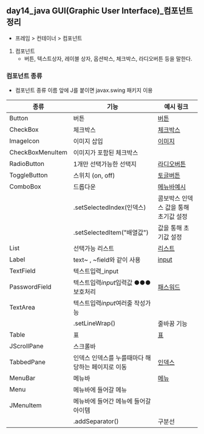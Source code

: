 ## day14_java GUI(Graphic User Interface)_컴포넌트정리

- 프레임 > 컨테이너 > 컴포넌트 

1. 컴포넌트 
    - 버튼, 텍스트상자, 레이블 상자, 옵션박스, 체크박스, 라디오버튼 등을 말한다.

### 컴포넌트 종류
- 컴포넌트 종류 이름 앞에 J를 붙이면 javax.swing 패키지 이용

| 종류             | 기능                                     | 예시 링크                               |
| ---------------- | -------------------------------------- | ------------------------------------- |
| Button           | 버튼                                    |   [버튼](https://github.com/hyeah0/SmartWeb_Contents_WebApplication_developer_class/blob/main/1_Java/2.%20GUI%EC%9D%91%EC%9A%A9/Ex06_JButton.java)                         |
| CheckBox         | 체크박스                                 |    [체크박스](https://github.com/hyeah0/SmartWeb_Contents_WebApplication_developer_class/blob/main/1_Java/2.%20GUI%EC%9D%91%EC%9A%A9/Ex07_JCheckBox.java)                        |
| ImageIcon        | 이미지 삽입                               |    [이미지](https://github.com/hyeah0/SmartWeb_Contents_WebApplication_developer_class/blob/main/1_Java/2.%20GUI%EC%9D%91%EC%9A%A9/Ex08_JCheckBox.java)                        |
| CheckBoxMenuItem | 이미지가 포함된 체크박스                      |                          |
| RadioButton      | 1개만 선택가능한 선택지                      |     [라디오버튼](https://github.com/hyeah0/SmartWeb_Contents_WebApplication_developer_class/blob/main/1_Java/2.%20GUI%EC%9D%91%EC%9A%A9/Ex09_JRadioButton_d14.java)                    |
| ToggleButton     | 스위치 (on, off)                         |    [토글버튼](https://github.com/hyeah0/SmartWeb_Contents_WebApplication_developer_class/blob/main/1_Java/2.%20GUI%EC%9D%91%EC%9A%A9/Ex10_JToggleButton.java)                          |
| ComboBox         | 드롭다운                                  |   [메뉴바예시]()                         |
|                  | .setSelectedIndex(인덱스)                 | 콤보박스 인덱스 값을 통해 초기값 설정          |
|                  | .setSelectedItem("배열값")                | 값을 통해 초기값 설정                      |
| List             | 선택가능 리스트                             |   [리스트](https://github.com/hyeah0/SmartWeb_Contents_WebApplication_developer_class/blob/main/1_Java/2.%20GUI%EC%9D%91%EC%9A%A9/Ex12_JList.java)                         |
| Label            | text~ , ~field와 같이 사용                 |   [input](https://github.com/hyeah0/SmartWeb_Contents_WebApplication_developer_class/blob/main/1_Java/2.%20GUI%EC%9D%91%EC%9A%A9/Ex13_JLabel_JTextField.java)                         |
| TextField        | 텍스트입력\_input                          |                           |
| PasswordField    | 텍스트입력*input*입력값 ●●● 보호처리           |   [패스워드](https://github.com/hyeah0/SmartWeb_Contents_WebApplication_developer_class/blob/main/1_Java/2.%20GUI%EC%9D%91%EC%9A%A9/Ex17_ETC.java)                         |
| TextArea         | 텍스트입력*input*여러줄 작성가능               |                          |
|                  | .setLineWrap()                           | 줄바꿈 기능                             |
| Table            | 표                                       |   [표](https://github.com/hyeah0/SmartWeb_Contents_WebApplication_developer_class/blob/main/1_Java/2.%20GUI%EC%9D%91%EC%9A%A9/Ex14_JTable.java)                         |
| JScrollPane      | 스크롤바                                   |                          |
| TabbedPane       | 인덱스 인덱스를 누를때마다 해당하는 페이지로 이동    |   [인덱스](https://github.com/hyeah0/SmartWeb_Contents_WebApplication_developer_class/blob/main/1_Java/2.%20GUI%EC%9D%91%EC%9A%A9/Ex15_JTabbedPane.java)                         |
| MenuBar          | 메뉴바                                     |  [메뉴](https://github.com/hyeah0/SmartWeb_Contents_WebApplication_developer_class/blob/main/1_Java/2.%20GUI%EC%9D%91%EC%9A%A9/Ex16_JMenu.java)                          |
| Menu             | 메뉴바에 들어갈 메뉴                          |                           |
| JMenuItem        | 메뉴바에 들어간 메뉴에 들어갈 아이템              |                       |
|                  | .addSeparator()                          | 구분선                                 |

####
